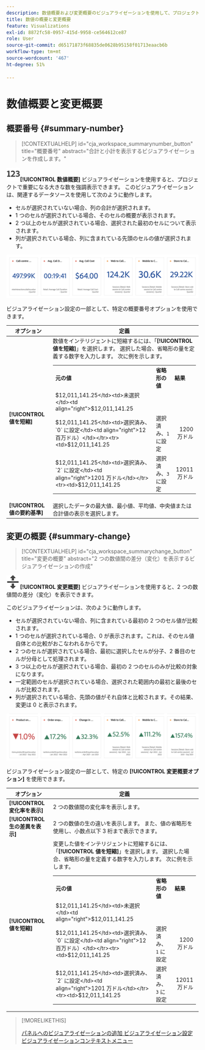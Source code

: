 ```yaml
---
description: 数値概要および変更概要のビジュアライゼーションを使用して、プロジェクト内の重要なデータポイントを表示します。
title: 数値の概要と変更概要
feature: Visualizations
exl-id: 8872fc58-0957-415d-9958-ce564612ce87
role: User
source-git-commit: d65171873f68835de0628b95158f01713eaacb6b
workflow-type: tm+mt
source-wordcount: '467'
ht-degree: 51%

---
```


# 数値概要と変更概要

## 概要番号 {#summary-number}

<!-- markdownlint-disable MD034 -->

>[!CONTEXTUALHELP]
>id="cja_workspace_summarynumber_button"
>title="概要番号"
>abstract="合計と小計を表示するビジュアライゼーションを作成します。"

<!-- markdownlint-enable MD034 -->

![ 要約 ](/help/assets/icons/123.svg)**[!UICONTROL 数値概要]** ビジュアライゼーションを使用すると、プロジェクトで重要になる大きな数を強調表示できます。 このビジュアライゼーションは、関連するデータソースを使用して次のように動作します。

* セルが選択されていない場合、列の合計が選択されます。
* 1 つのセルが選択されている場合、そのセルの概要が表示されます。
* 2 つ以上のセルが選択されている場合、選択された最初のセルについて表示されます。
* 列が選択されている場合、列に含まれている先頭のセルの値が選択されます。

![ 数値概要ビジュアライゼーション ](asses/../assets/summary-number.png)

ビジュアライゼーション設定の一部として、特定の概要番号オプションを使用できます。

| オプション | 定義 |
|--- |--- |
| **[!UICONTROL 値を短縮]** | 数値をインテリジェントに短縮するには、「**[!UICONTROL 値を短縮]**」を選択します。 選択した場合、省略形の量を定義する数字を入力します。 次に例を示します。<br/><table><tr><td>**元の値**</td><td>**省略形の値**</td><td>**結果**</td></tr><tr><td>$12,011,141.25</td><td>未選択</td><td  align="right">$12,011,141.25</td></tr><tr><td>$12,011,141.25</td><td>選択済み、`0` に設定</td><td align="right">12 百万ドル）</td></tr><tr><td>$12,011,141.25</td><td> 選択済み、`1` に設定</td><td  align="right">1200 万ドル</td></tr><tr><td>$12,011,141.25</td><td>選択済み、`2` に設定</td><td align="right">1201 万ドル</td></tr><tr><td>$12,011,141.25</td><td>選択済み、`3` に設定</td><td align="right">12011 万ドル</td></tr></table> |
| **[!UICONTROL 値の要約基準]** | 選択したデータの最大値、最小値、平均値、中央値または合計値の表示を選択します。 |

## 変更の概要 {#summary-change}

<!-- markdownlint-disable MD034 -->

>[!CONTEXTUALHELP]
>id="cja_workspace_summarychange_button"
>title="変更の概要"
>abstract="2 つの数値間の差分（変化）を表示するビジュアライゼーションの作成"

<!-- markdownlint-enable MD034 -->


![MoveUpDown](/help/assets/icons/MoveUpDown.svg)**[!UICONTROL 変更概要]** ビジュアライゼーションを使用すると、2 つの数値間の差分（変化）を表示できます。<!-- This is applicable for AA, not CJA: The green and red color of the Summary Change can be controlled through [custom event polarity](https://experienceleague.adobe.com/docs/analytics/admin/admin-tools/success-events/success-event.html) or a calculated metric's [Show Upward Trend As](https://experienceleague.adobe.com/docs/analytics/components/calculated-metrics/calcmetric-workflow/cm-build-metrics.html) option.-->

<!--
The green and red color of the Summary Change can be controlled through [custom event polarity](https://experienceleague.adobe.com/docs/analytics/admin/admin/c-manage-report-suites/c-edit-report-suites/conversion-var-admin/c-success-events/success-event.md) or a calculated metric's [Show Upward Trend As](https://experienceleague.adobe.com/docs/analytics/components/calculated-metrics/calcmetric-workflow/cm-build-metrics.html) option.
-->

このビジュアライゼーションは、次のように動作します。

* セルが選択されていない場合、列に含まれている最初の 2 つのセル値が比較されます。
* 1 つのセルが選択されている場合、0 が表示されます。これは、そのセル値自体との比較がおこなわれるからです。
* 2 つのセルが選択されている場合、最初に選択したセルが分子、2 番目のセルが分母として処理されます。
* 3 つ以上のセルが選択されている場合、最初の 2 つのセルのみが比較の対象になります。
* 一定範囲のセルが選択されている場合、選択された範囲内の最初と最後のセルが比較されます。
* 列が選択されている場合、先頭の値がそれ自体と比較されます。その結果、変更は 0 と表示されます。


![2 つの数値間の差分を示す変更概要ビジュアライゼーション ](assets/summary-change.png)


ビジュアライゼーション設定の一部として、特定の **[!UICONTROL 変更概要オプション]** を使用できます。

| オプション | 定義 |
|--- |--- |
| **[!UICONTROL 変化率を表示]** | 2 つの数値間の変化率を表示します。 |
| **[!UICONTROL 生の差異を表示]** | 2 つの数値の生の違いを表示します。 また、値の省略形を使用し、小数点以下 3 桁まで表示できます。 |
| **[!UICONTROL 値を短縮]** | 変更した値をインテリジェントに短縮するには、「**[!UICONTROL 値を短縮]**」を選択します。 選択した場合、省略形の量を定義する数字を入力します。 次に例を示します。<br/><table><tr><td>**元の値**</td><td>**省略形の値**</td><td>**結果**</td></tr><tr><td>$12,011,141.25</td><td>未選択</td><td  align="right">$12,011,141.25</td></tr><tr><td>$12,011,141.25</td><td>選択済み、`0` に設定</td><td align="right">12 百万ドル）</td></tr><tr><td>$12,011,141.25</td><td> 選択済み、`1` に設定</td><td  align="right">1200 万ドル</td></tr><tr><td>$12,011,141.25</td><td>選択済み、`2` に設定</td><td align="right">1201 万ドル</td></tr><tr><td>$12,011,141.25</td><td>選択済み、`3` に設定</td><td align="right">12011 万ドル</td></tr></table> |

>[!MORELIKETHIS]
>
>[ パネルへのビジュアライゼーションの追加 ](/help/analysis-workspace/visualizations/freeform-analysis-visualizations.md#add-visualizations-to-a-panel)
>[ビジュアライゼーション設定 ](/help/analysis-workspace/visualizations/freeform-analysis-visualizations.md#settings)
>[ビジュアライゼーションコンテキストメニュー ](/help/analysis-workspace/visualizations/freeform-analysis-visualizations.md#context-menu)
>
